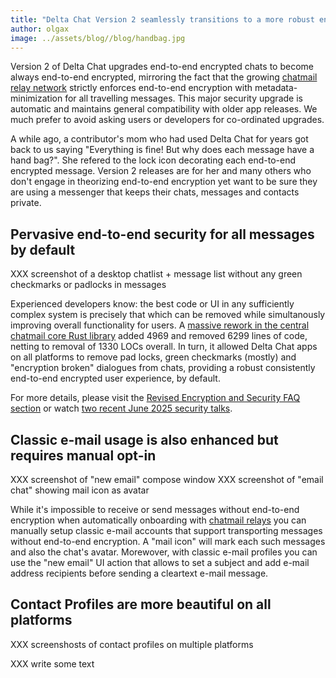```yaml
---
title: "Delta Chat Version 2 seamlessly transitions to a more robust end-to-end security model" 
author: olgax
image: ../assets/blog//blog/handbag.jpg
---
```


Version 2 of Delta Chat upgrades end-to-end encrypted chats to become always end-to-end encrypted,
mirroring the fact that the growing [chatmail relay network](https://chatmail.at/relay) 
strictly enforces end-to-end encryption with metadata-minimization for all travelling messages. 
This major security upgrade is automatic and maintains general compatibility with older app releases. 
We much prefer to avoid asking users or developers for co-ordinated upgrades. 

A while ago, a contributor's mom who had used Delta Chat for years 
got back to us saying "Everything is fine! But why does each message have a hand bag?". 
She refered to the lock icon decorating each end-to-end encrypted message. 
Version 2 releases are for her and many others who don't engage in theorizing end-to-end encryption
yet want to be sure they are using a messenger that keeps their chats, messages and contacts private.


## Pervasive end-to-end security for all messages by default 

XXX screenshot of a desktop chatlist + message list without any green checkmarks or padlocks in messages 

Experienced developers know: 
the best code or UI in any sufficiently complex system is precisely that which can be removed 
while simultanously improving overall functionality for users. 
A [massive rework in the central chatmail core Rust library](https://github.com/chatmail/core/pull/6796) 
added 4969 and removed 6299 lines of code, netting to removal of 1330 LOCs overall. 
In turn, it allowed Delta Chat apps on all platforms 
to remove pad locks, green checkmarks (mostly) and "encryption broken" dialogues from chats,
providing a robust consistently end-to-end encrypted user experience, by default. 

For more details, please visit the [Revised Encryption and Security FAQ section](help#encryption-and-security)
or watch [two recent June 2025 security talks](https://chaos.social/@delta/114794093068029745). 

## Classic e-mail usage is also enhanced but requires manual opt-in 

XXX screenshot of "new email" compose window 
XXX screenshot of "email chat" showing mail icon as avatar

While it's impossible 
to receive or send messages without end-to-end encryption
when automatically onboarding with [chatmail relays](https://chatmail.at/relays)
you can manually setup classic e-mail accounts 
that support transporting messages without end-to-end encryption. 
A "mail icon" will mark each such messages and also the chat's avatar. 
Morewover, with classic e-mail profiles you can use the "new email" UI action 
that allows to set a subject and add e-mail address recipients
before sending a cleartext e-mail message. 

## Contact Profiles are more beautiful on all platforms

XXX screenshosts of contact profiles on multiple platforms 

XXX write some text 
